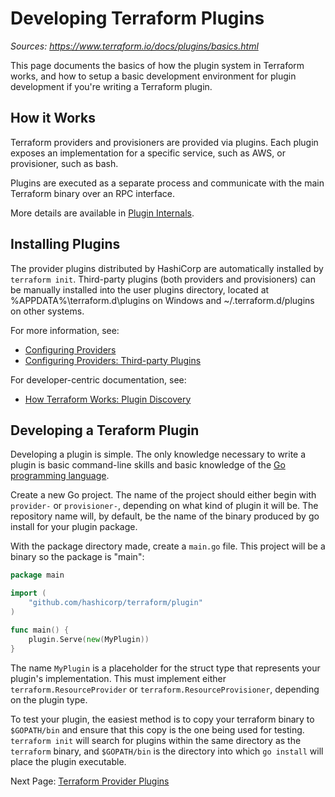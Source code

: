 # Developing Terraform Plugins

_Sources: https://www.terraform.io/docs/plugins/basics.html_

This page documents the basics of how the plugin system in Terraform works, and how to setup a basic development environment for plugin development if you're writing a Terraform plugin.

## How it Works

Terraform providers and provisioners are provided via plugins. Each plugin exposes an implementation for a specific service, such as AWS, or provisioner, such as bash.

Plugins are executed as a separate process and communicate with the main Terraform binary over an RPC interface.

More details are available in [Plugin Internals](https://www.terraform.io/docs/internals/internal-plugins.html).

## Installing Plugins

The provider plugins distributed by HashiCorp are automatically installed by `terraform init`. Third-party plugins (both providers and provisioners) can be manually installed into the user plugins directory, located at %APPDATA%\terraform.d\plugins on Windows and ~/.terraform.d/plugins on other systems.

For more information, see:

* [Configuring Providers](https://www.terraform.io/docs/configuration/providers.html)
* [Configuring Providers: Third-party Plugins](https://www.terraform.io/docs/configuration/providers.html#third-party-plugins)

For developer-centric documentation, see:

* [How Terraform Works: Plugin Discovery](https://www.terraform.io/docs/extend/how-terraform-works.html#discovery)

## Developing a Teraform Plugin

Developing a plugin is simple. The only knowledge necessary to write a plugin is basic command-line skills and basic knowledge of the [Go programming language](https://golang.org/).

Create a new Go project. The name of the project should either begin with `provider-` or `provisioner-`, depending on what kind of plugin it will be. The repository name will, by default, be the name of the binary produced by go install for your plugin package.

With the package directory made, create a `main.go` file. This project will be a binary so the package is "main":

```go
package main

import (
    "github.com/hashicorp/terraform/plugin"
)

func main() {
    plugin.Serve(new(MyPlugin))
}
```

The name `MyPlugin` is a placeholder for the struct type that represents your plugin's implementation. This must implement either `terraform.ResourceProvider` or `terraform.ResourceProvisioner`, depending on the plugin type.

To test your plugin, the easiest method is to copy your terraform binary to `$GOPATH/bin` and ensure that this copy is the one being used for testing. `terraform init` will search for plugins within the same directory as the `terraform` binary, and `$GOPATH/bin` is the directory into which `go install` will place the plugin executable.

Next Page: [Terraform Provider Plugins](provider-plugins.md)

